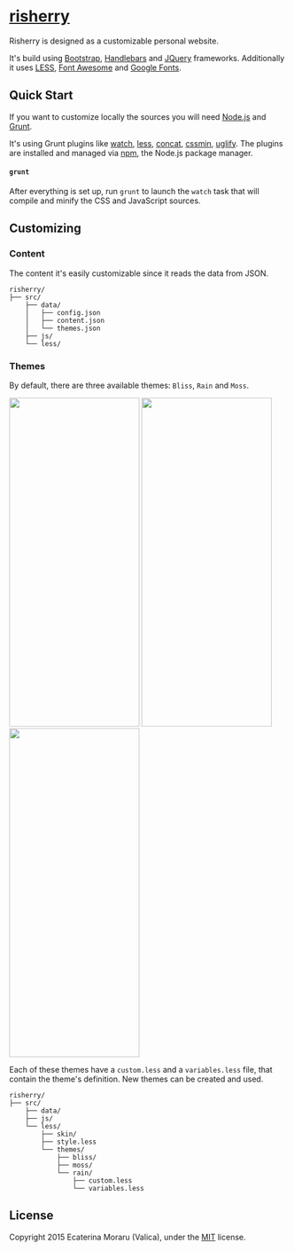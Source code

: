 # [risherry](http://risherry.ro/)

Risherry is designed as a customizable personal website.

It's build using [Bootstrap](http://getbootstrap.com/), [Handlebars](http://handlebarsjs.com/) and [JQuery](https://jquery.com/) frameworks. Additionally it uses [LESS](http://lesscss.org/), [Font Awesome](http://fortawesome.github.io/Font-Awesome/) and [Google Fonts](http://www.google.com/fonts).

## Quick Start

If you want to customize locally the sources you will need [Node.js](https://nodejs.org/) and [Grunt](http://gruntjs.com/).

It's using Grunt plugins like [watch](https://www.npmjs.com/package/grunt-contrib-watch), [less](https://www.npmjs.com/package/grunt-contrib-less), [concat](https://www.npmjs.com/package/grunt-contrib-concat), [cssmin](https://www.npmjs.com/package/grunt-contrib-cssmin), [uglify](https://www.npmjs.com/package/grunt-contrib-uglify). The plugins are installed and managed via [npm](https://npmjs.org/), the Node.js package manager.

#### `grunt`
After everything is set up, run `grunt` to launch the `watch` task that will compile and minify the CSS and JavaScript sources.

## Customizing

### Content

The content it's easily customizable since it reads the data from JSON.

```
risherry/
├── src/
    ├── data/
    │   ├── config.json
    │   ├── content.json
    │   └── themes.json
    ├── js/
    └── less/

```

### Themes

By default, there are three available themes: `Bliss`, `Rain` and `Moss`. 

<img src="https://cloud.githubusercontent.com/assets/629552/7220685/c166ada6-e6d9-11e4-9d9c-4263f94ad817.png" width="235px" height="593px" />  <img src="https://cloud.githubusercontent.com/assets/629552/7220688/cb2b26c8-e6d9-11e4-8381-b3667e0ecbf5.png" width="235px" height="593px" />  <img src="https://cloud.githubusercontent.com/assets/629552/7220686/c728afa0-e6d9-11e4-8e96-1016534586fc.png" width="235px" height="593px" />

Each of these themes have a `custom.less` and a `variables.less` file, that contain the theme's definition. New themes can be created and used.

```
risherry/
├── src/
    ├── data/
    ├── js/
    └── less/
        ├── skin/
        ├── style.less
        └── themes/
            ├── bliss/
            ├── moss/
            └── rain/
                ├── custom.less
                └── variables.less
```


## License

Copyright 2015 Ecaterina Moraru (Valica), under the [MIT](LICENSE) license.
